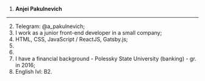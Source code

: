 1.  **Anjei Pakulnevich**
   ---
2. Telegram: @a_pakulnevich;
3. I work as a junior front-end developer in a small company;
4. HTML, CSS, JavaScript / ReactJS, Gatsby.js;
5. 
6. 
7. I have a financial background - Polessky State University (banking) - gr. in 2016;
8. English lvl: B2.
